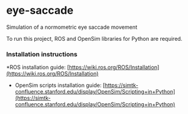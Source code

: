 # eye-saccade
Simulation of a normometric eye saccade movement

To run this project, ROS and OpenSim libraries for Python are required.

### Installation instructions
*ROS installation guide: [https://wiki.ros.org/ROS/Installation](https://wiki.ros.org/ROS/Installation)
* OpenSim scripts installation guide: [https://simtk-confluence.stanford.edu/display/OpenSim/Scripting+in+Python](https://simtk-confluence.stanford.edu/display/OpenSim/Scripting+in+Python)
